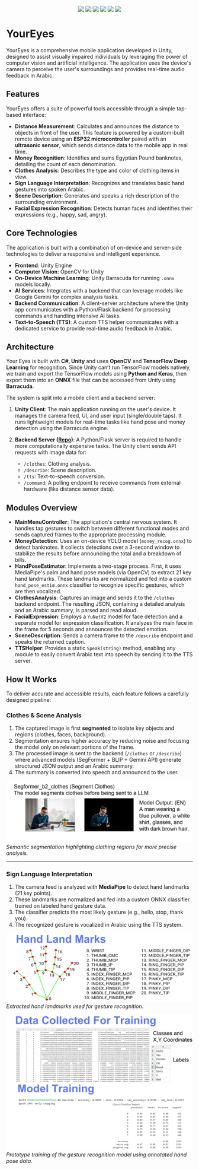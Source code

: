<p align="center">
  <img src="https://img.shields.io/badge/Unity-100000?style=for-the-badge&logo=unity&logoColor=white" />
  <img src="https://img.shields.io/badge/OpenCV-27338e?style=for-the-badge&logo=opencv&logoColor=white" />
  <img src="https://img.shields.io/badge/TensorFlow-FF6F00?style=for-the-badge&logo=tensorflow&logoColor=white" />
  <img src="https://img.shields.io/badge/ONNX-005CED?style=for-the-badge&logo=onnx&logoColor=white" />
  <img src="https://img.shields.io/badge/Keras-D00000?style=for-the-badge&logo=keras&logoColor=white" />
  <img src="https://img.shields.io/badge/Scikit--learn-F7931E?style=for-the-badge&logo=scikit-learn&logoColor=white" />
</p>

# YourEyes

YourEyes is a comprehensive mobile application developed in Unity, designed to assist visually impaired individuals by leveraging the power of computer vision and artificial intelligence. The application uses the device's camera to perceive the user's surroundings and provides real-time audio feedback in Arabic.

## Features

YourEyes offers a suite of powerful tools accessible through a simple tap-based interface:

*   **Distance Measurement**: Calculates and announces the distance to objects in front of the user. This feature is powered by a custom-built remote device using an **ESP32       microcontroller** paired with an **ultrasonic sensor**, which sends distance data to the mobile app in real time.
*   **Money Recognition**: Identifies and sums Egyptian Pound banknotes, detailing the count of each denomination.
*   **Clothes Analysis**: Describes the type and color of clothing items in view.
*   **Sign Language Interpretation**: Recognizes and translates basic hand gestures into spoken Arabic.
*   **Scene Description**: Generates and speaks a rich description of the surrounding environment.
*   **Facial Expression Recognition**: Detects human faces and identifies their expressions (e.g., happy, sad, angry).

## Core Technologies

The application is built with a combination of on-device and server-side technologies to deliver a responsive and intelligent experience.

*   **Frontend**: Unity Engine
*   **Computer Vision**: OpenCV for Unity
*   **On-Device Machine Learning**: Unity Barracuda for running `.onnx` models locally.
*   **AI Services**: Integrates with a backend that can leverage models like Google Gemini for complex analysis tasks.
*   **Backend Communication**: A client-server architecture where the Unity app communicates with a Python/Flask backend for processing commands and handling intensive AI tasks.
*   **Text-to-Speech (TTS)**: A custom TTS helper communicates with a dedicated service to provide real-time audio feedback in Arabic.

## Architecture

Your Eyes is built with **C#, Unity** and uses **OpenCV** and **TensorFlow Deep Learning** for recognition. Since Unity can’t run TensorFlow models natively, we train and export the TensorFlow models using **Python and Keras**, then export them into an **ONNX** file that can be accessed from Unity using **Barracuda**.

The system is split into a mobile client and a backend server:

1.  **Unity Client**: The main application running on the user's device. It manages the camera feed, UI, and user input (single/double taps). It runs lightweight models for real-time tasks like hand pose and money detection using the Barracuda engine.

2.  **Backend Server ([Repo](https://github.com/Saif-eldin-Ahmed-Helmy/YourEyes-Backend))**: A Python/Flask server is required to handle more computationally expensive tasks. The Unity client sends API requests with image data for:
    *   `/clothes`: Clothing analysis.
    *   `/describe`: Scene description.
    *   `/tts`: Text-to-speech conversion.
    *   `/command`: A polling endpoint to receive commands from external hardware (like distance sensor data).

## Modules Overview

*   **MainMenuController**: The application's central nervous system. It handles tap gestures to switch between different functional modes and sends captured frames to the appropriate processing module.
*   **MoneyDetection**: Uses an on-device YOLO model (`money_recog.onnx`) to detect banknotes. It collects detections over a 3-second window to stabilize the results before announcing the total and a breakdown of bills.
*   **HandPoseEstimator**: Implements a two-stage process. First, it uses MediaPipe's palm and hand pose models (via OpenCV) to extract 21 key hand landmarks. These landmarks are normalized and fed into a custom `hand_pose_estim.onnx` classifier to recognize specific gestures, which are then vocalized.
*   **ClothesAnalysis**: Captures an image and sends it to the `/clothes` backend endpoint. The resulting JSON, containing a detailed analysis and an Arabic summary, is parsed and read aloud.
*   **FacialExpression**: Employs a `YuNetV2` model for face detection and a separate model for expression classification. It analyzes the main face in the frame for 5 seconds and announces the detected emotion.
*   **SceneDescription**: Sends a camera frame to the `/describe` endpoint and speaks the returned caption.
*   **TTSHelper**: Provides a static `Speak(string)` method, enabling any module to easily convert Arabic text into speech by sending it to the TTS server.

## How It Works

To deliver accurate and accessible results, each feature follows a carefully designed pipeline:

### Clothes & Scene Analysis
1. The captured image is first **segmented** to isolate key objects and regions (clothes, faces, background).  
2. Segmentation ensures higher accuracy by reducing noise and focusing the model only on relevant portions of the frame.  
3. The processed image is sent to the backend (`/clothes` or `/describe`) where advanced models (SegFormer + BLIP + Gemini API) generate structured JSON output and an Arabic summary.  
4. The summary is converted into speech and announced to the user.  

![Image Segmentation Example](Assets/segmentation.png)  
*Semantic segmentation highlighting clothing regions for more precise analysis.*  

---

### Sign Language Interpretation
1. The camera feed is analyzed with **MediaPipe** to detect hand landmarks (21 key points).  
2. These landmarks are normalized and fed into a custom ONNX classifier trained on labeled hand gesture data.  
3. The classifier predicts the most likely gesture (e.g., hello, stop, thank you).  
4. The recognized gesture is vocalized in Arabic using the TTS system.  

![Hand Landmarks Example](Assets/hand_landmarks.png)  
*Extracted hand landmarks used for gesture recognition.*  

![Training Process](Assets/training1.png)  
![Training Process](Assets/training2.png)  
*Prototype training of the gesture recognition model using annotated hand pose data.* 
